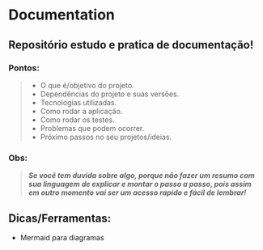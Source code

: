 # Documentation

## Repositório estudo e pratica de documentação!

### Pontos:

> - O que é/objetivo do projeto.
> - Dependências do projeto e suas versões.
> - Tecnologias utilizadas.
> - Como rodar a aplicação.
> - Como rodar os testes.
> - Problemas que podem ocorrer.
> - Próximo passos no seu projetos/ideias.

### Obs:
> ***Se você tem duvida sobre algo, porque não fazer um resumo com sua linguagem de explicar e montar o passo a passo, pois assim em outro momento vai ser um acesso rapido e fácil de lembrar!***

## Dicas/Ferramentas:

- Mermaid para diagramas
